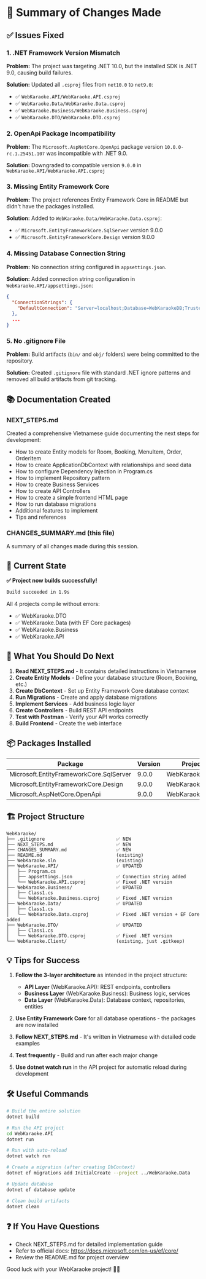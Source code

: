 # 📝 Summary of Changes Made

## ✅ Issues Fixed

### 1. .NET Framework Version Mismatch
**Problem:** The project was targeting .NET 10.0, but the installed SDK is .NET 9.0, causing build failures.

**Solution:** Updated all `.csproj` files from `net10.0` to `net9.0`:
- ✅ `WebKaraoke.API/WebKaraoke.API.csproj`
- ✅ `WebKaraoke.Data/WebKaraoke.Data.csproj`
- ✅ `WebKaraoke.Business/WebKaraoke.Business.csproj`
- ✅ `WebKaraoke.DTO/WebKaraoke.DTO.csproj`

### 2. OpenApi Package Incompatibility
**Problem:** The `Microsoft.AspNetCore.OpenApi` package version `10.0.0-rc.1.25451.107` was incompatible with .NET 9.0.

**Solution:** Downgraded to compatible version `9.0.0` in `WebKaraoke.API/WebKaraoke.API.csproj`

### 3. Missing Entity Framework Core
**Problem:** The project references Entity Framework Core in README but didn't have the packages installed.

**Solution:** Added to `WebKaraoke.Data/WebKaraoke.Data.csproj`:
- ✅ `Microsoft.EntityFrameworkCore.SqlServer` version 9.0.0
- ✅ `Microsoft.EntityFrameworkCore.Design` version 9.0.0

### 4. Missing Database Connection String
**Problem:** No connection string configured in `appsettings.json`.

**Solution:** Added connection string configuration in `WebKaraoke.API/appsettings.json`:
```json
{
  "ConnectionStrings": {
    "DefaultConnection": "Server=localhost;Database=WebKaraokeDB;Trusted_Connection=True;MultipleActiveResultSets=true;TrustServerCertificate=True"
  },
  ...
}
```

### 5. No .gitignore File
**Problem:** Build artifacts (`bin/` and `obj/` folders) were being committed to the repository.

**Solution:** Created `.gitignore` file with standard .NET ignore patterns and removed all build artifacts from git tracking.

## 📚 Documentation Created

### NEXT_STEPS.md
Created a comprehensive Vietnamese guide documenting the next steps for development:
- How to create Entity models for Room, Booking, MenuItem, Order, OrderItem
- How to create ApplicationDbContext with relationships and seed data
- How to configure Dependency Injection in Program.cs
- How to implement Repository pattern
- How to create Business Services
- How to create API Controllers
- How to create a simple frontend HTML page
- How to run database migrations
- Additional features to implement
- Tips and references

### CHANGES_SUMMARY.md (this file)
A summary of all changes made during this session.

## 🎯 Current State

**✅ Project now builds successfully!**

```bash
Build succeeded in 1.9s
```

All 4 projects compile without errors:
- ✅ WebKaraoke.DTO
- ✅ WebKaraoke.Data (with EF Core packages)
- ✅ WebKaraoke.Business
- ✅ WebKaraoke.API

## 🚀 What You Should Do Next

1. **Read NEXT_STEPS.md** - It contains detailed instructions in Vietnamese
2. **Create Entity Models** - Define your database structure (Room, Booking, etc.)
3. **Create DbContext** - Set up Entity Framework Core database context
4. **Run Migrations** - Create and apply database migrations
5. **Implement Services** - Add business logic layer
6. **Create Controllers** - Build REST API endpoints
7. **Test with Postman** - Verify your API works correctly
8. **Build Frontend** - Create the web interface

## 📦 Packages Installed

| Package | Version | Project |
|---------|---------|---------|
| Microsoft.EntityFrameworkCore.SqlServer | 9.0.0 | WebKaraoke.Data |
| Microsoft.EntityFrameworkCore.Design | 9.0.0 | WebKaraoke.Data |
| Microsoft.AspNetCore.OpenApi | 9.0.0 | WebKaraoke.API |

## 🏗️ Project Structure

```
WebKaraoke/
├── .gitignore                          ✅ NEW
├── NEXT_STEPS.md                       ✅ NEW
├── CHANGES_SUMMARY.md                  ✅ NEW
├── README.md                           (existing)
├── WebKaraoke.sln                      (existing)
├── WebKaraoke.API/                     ✅ UPDATED
│   ├── Program.cs
│   ├── appsettings.json                ✅ Connection string added
│   └── WebKaraoke.API.csproj           ✅ Fixed .NET version
├── WebKaraoke.Business/                ✅ UPDATED
│   ├── Class1.cs
│   └── WebKaraoke.Business.csproj      ✅ Fixed .NET version
├── WebKaraoke.Data/                    ✅ UPDATED
│   ├── Class1.cs
│   └── WebKaraoke.Data.csproj          ✅ Fixed .NET version + EF Core added
├── WebKaraoke.DTO/                     ✅ UPDATED
│   ├── Class1.cs
│   └── WebKaraoke.DTO.csproj           ✅ Fixed .NET version
└── WebKaraoke.Client/                  (existing, just .gitkeep)
```

## 💡 Tips for Success

1. **Follow the 3-layer architecture** as intended in the project structure:
   - **API Layer** (WebKaraoke.API): REST endpoints, controllers
   - **Business Layer** (WebKaraoke.Business): Business logic, services
   - **Data Layer** (WebKaraoke.Data): Database context, repositories, entities

2. **Use Entity Framework Core** for all database operations - the packages are now installed

3. **Follow NEXT_STEPS.md** - It's written in Vietnamese with detailed code examples

4. **Test frequently** - Build and run after each major change

5. **Use dotnet watch run** in the API project for automatic reload during development

## 🛠️ Useful Commands

```bash
# Build the entire solution
dotnet build

# Run the API project
cd WebKaraoke.API
dotnet run

# Run with auto-reload
dotnet watch run

# Create a migration (after creating DbContext)
dotnet ef migrations add InitialCreate --project ../WebKaraoke.Data

# Update database
dotnet ef database update

# Clean build artifacts
dotnet clean
```

## ❓ If You Have Questions

- Check NEXT_STEPS.md for detailed implementation guide
- Refer to official docs: https://docs.microsoft.com/en-us/ef/core/
- Review the README.md for project overview

Good luck with your WebKaraoke project! 🎤🎵
